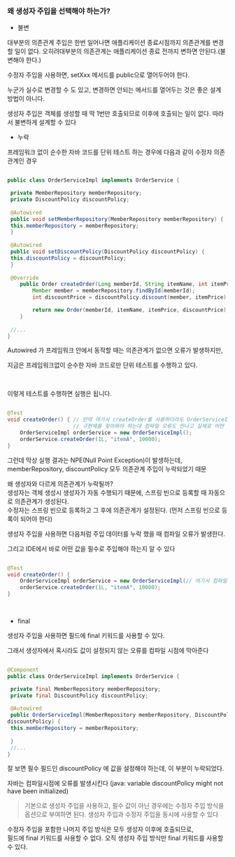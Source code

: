### 왜 생성자 주입을 선택해야 하는가?

- 불변

대부분의 의존관계 주입은 한번 일어나면 애플리케이션 종료시점까지 의존관계를 변경할 일이 없다. 
오히려대부분의 의존관계는 애플리케이션 종료 전까지 변하면 안된다.(불변해야 한다.)

수정자 주입을 사용하면, setXxx 메서드를 public으로 열어두어야 한다.

누군가 실수로 변경할 수 도 있고, 변경하면 안되는 메서드를 열어두는 것은 좋은 설계 방법이 아니다.

생성자 주입은 객체를 생성할 때 딱 1번만 호출되므로 이후에 호출되는 일이 없다. 따라서 불변하게 설계할 수 있다


- 누락

프레임워크 없이 순수한 자바 코드를 단위 테스트 하는 경우에 다음과 같이 수정자 의존관계인 경우

```java

public class OrderServiceImpl implements OrderService {

 private MemberRepository memberRepository;
 private DiscountPolicy discountPolicy;
 
 @Autowired
 public void setMemberRepository(MemberRepository memberRepository) {
 this.memberRepository = memberRepository;
 }
 
 @Autowired
 public void setDiscountPolicy(DiscountPolicy discountPolicy) {
 this.discountPolicy = discountPolicy;
 }
 
 @Override
    public Order createOrder(Long memberId, String itemName, int itemPrice) {
        Member member = memberRepository.findById(memberId);
        int discountPrice = discountPolicy.discount(member, itemPrice);

        return new Order(memberId, itemName, itemPrice, discountPrice);
    }
 
 //...
}

```

Autowired 가 프레임워크 안에서 동작할 때는 의존관계가 없으면 오류가 발생하지만, 

지금은 프레임워크없이 순수한 자바 코드로만 단위 테스트를 수행하고 있다.

<br/>

이렇게 테스트를 수행하면 실행은 됩니다.

```java

@Test
void createOrder() { // 만약 여기서 createOrder를 사용하더라도 OrderServiceImpl에서 사용된 memberRepository, discountPolicy
                     // 구현체를 찾아와야 하는데 컴파일 오류도 안나고 실제로 어떤 구현테가 쓰이는지도 모르기에 누락이 발생할 위험 증가
    OrderServiceImpl orderService = new OrderServiceImpl();
    orderService.createOrder(1L, "itemA", 10000);
}

```

그런데 막상 실행 결과는 NPE(Null Point Exception)이 발생하는데, <br/>
memberRepository, discountPolicy 모두 의존관계 주입이 누락되었기 때문

왜 생성자와 다르게 의존관계가 누락될까? <br/>
생성자는 객체 생성시 생성자가 자동 수행되기 때문에, 스프링 빈으로 등록할 때 자동으로 의존관계가 생성된다. <br/>
수정자는 스프링 빈으로 등록하고 그 후에 의존관계가 설정된다. (먼저 스프링 빈으로 등록이 되어야 한다) <br/>


생성자 주입을 사용하면 다음처럼 주입 데이터를 누락 했을 때 컴파일 오류가 발생한다.

그리고 IDE에서 바로 어떤 값을 필수로 주입해야 하는지 알 수 있다

```java

@Test
void createOrder() {
    OrderServiceImpl orderService = new OrderServiceImpl(// 여기서 컴파일오류 발생);
    orderService.createOrder(1L, "itemA", 10000);
}

```

<br/>

- final

생성자 주입을 사용하면 필드에 final 키워드를 사용할 수 있다. 

그래서 생성자에서 혹시라도 값이 설정되지 않는 오류를 컴파일 시점에 막아준다

```java

@Component
public class OrderServiceImpl implements OrderService {

 private final MemberRepository memberRepository;
 private final DiscountPolicy discountPolicy;
 
 @Autowired
 public OrderServiceImpl(MemberRepository memberRepository, DiscountPolicy 
discountPolicy) {
 this.memberRepository = memberRepository;
 
 }
 //...
}

```

잘 보면 필수 필드인 discountPolicy 에 값을 설정해야 하는데, 이 부분이 누락되었다. 

자바는 컴파일시점에 오류를 발생시킨다 (java: variable discountPolicy might not have been initialized)

> 기본으로 생성자 주입을 사용하고, 필수 값이 아닌 경우에는 수정자 주입 방식을 옵션으로 부여하면 된다. 
생성자 주입과 수정자 주입을 동시에 사용할 수 있다

수정자 주입을 포함한 나머지 주입 방식은 모두 생성자 이후에 호출되므로, <br/>
필드에 final 키워드를 사용할 수 없다. 오직 생성자 주입 방식만 final 키워드를 사용할 수 있다.
